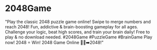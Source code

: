 # 2048Game
"Play the classic 2048 puzzle game online! Swipe to merge numbers and reach 2048! Fun, addictive &amp; brain-boosting gameplay for all ages. Challenge your logic, beat high scores, and train your brain daily! Free to play &amp; no download needed. #2048Game #PuzzleGame #BrainGame Play now! 2048 = Win! 2048 Game Online 🧠✨➡️2048!"
